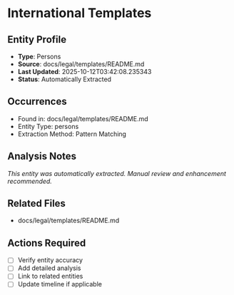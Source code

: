 # International Templates

## Entity Profile
- **Type**: Persons
- **Source**: docs/legal/templates/README.md
- **Last Updated**: 2025-10-12T03:42:08.235343
- **Status**: Automatically Extracted

## Occurrences
- Found in: docs/legal/templates/README.md
- Entity Type: persons
- Extraction Method: Pattern Matching

## Analysis Notes
*This entity was automatically extracted. Manual review and enhancement recommended.*

## Related Files
- docs/legal/templates/README.md

## Actions Required
- [ ] Verify entity accuracy
- [ ] Add detailed analysis
- [ ] Link to related entities
- [ ] Update timeline if applicable
